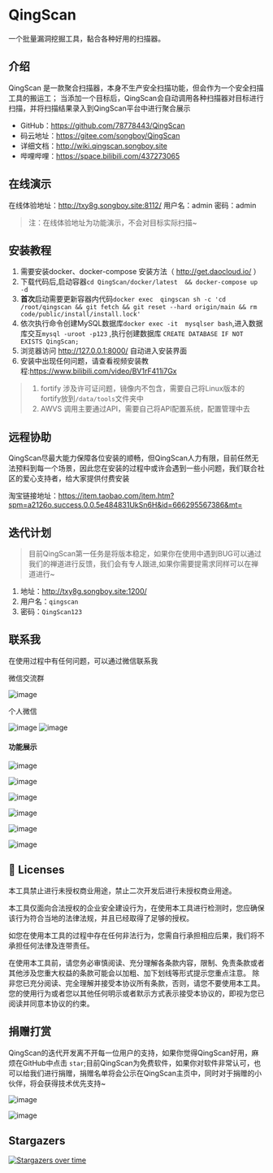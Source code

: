 # QingScan
一个批量漏洞挖掘工具，黏合各种好用的扫描器。

## 介绍

QingScan 是一款聚合扫描器，本身不生产安全扫描功能，但会作为一个安全扫描工具的搬运工； 当添加一个目标后，QingScan会自动调用各种扫描器对目标进行扫描，并将扫描结果录入到QingScan平台中进行聚合展示

- GitHub：https://github.com/78778443/QingScan
- 码云地址：https://gitee.com/songboy/QingScan
- 详细文档：http://wiki.qingscan.songboy.site
- 哔哩哔哩：https://space.bilibili.com/437273065


## 在线演示
在线体验地址：http://txy8g.songboy.site:8112/
用户名：admin   密码：admin
> 注：在线体验地址为功能演示，不会对目标实际扫描~

## 安装教程

1. 需要安装docker、docker-compose 安装方法（ http://get.daocloud.io/ ）
2. 下载代码后,启动容器`cd QingScan/docker/latest  && docker-compose up -d `
2. <b>首次</b>启动需要更新容器内代码`docker exec  qingscan sh -c 'cd /root/qingscan && git fetch && git reset --hard origin/main && rm code/public/install/install.lock' `
3. 依次执行命令创建MySQL数据库`docker exec -it  mysqlser bash`,进入数据库交互`mysql -uroot -p123` ,执行创建数据库 `CREATE DATABASE IF NOT EXISTS QingScan;`
4. 浏览器访问  http://127.0.0.1:8000/ 自动进入安装界面
5. 安装中出现任何问题，请查看视频安装教程:https://www.bilibili.com/video/BV1rF411i7Gx

> 1. fortify 涉及许可证问题，镜像内不包含，需要自己将Linux版本的fortify放到`/data/tools`文件夹中
> 2. AWVS 调用主要通过API，需要自己将API配置系统，配置管理中去

## 远程协助

QingScan尽最大能力保障各位安装的顺畅，但QingScan人力有限，目前任然无法预料到每一个场景，因此您在安装的过程中或许会遇到一些小问题，我们联合社区的爱心支持者，给大家提供付费安装

淘宝链接地址：https://item.taobao.com/item.htm?spm=a2126o.success.0.0.5e484831UkSn6H&id=666295567386&mt=    

## 迭代计划

> 目前QingScan第一任务是将版本稳定，如果你在使用中遇到BUG可以通过我们的禅道进行反馈，我们会有专人跟进,如果你需要提需求同样可以在禅道进行~
1. 地址：http://txy8g.songboy.site:1200/   
2. 用户名：`qingscan`   
3. 密码：`QingScan123`


## 联系我

在使用过程中有任何问题，可以通过微信联系我

微信交流群

![image](https://user-images.githubusercontent.com/8509054/147536459-5b255dcf-c13d-4260-baed-e1c58d43f228.png)


个人微信

![image](https://user-images.githubusercontent.com/8509054/147581390-1948bc43-1de1-4404-ac9d-b0455d53c4d1.png)
![image](https://user-images.githubusercontent.com/8509054/146304488-6f48260f-af5a-4071-91be-6fc718fce551.png)


#### 功能展示
![image](https://user-images.githubusercontent.com/8509054/143174877-879408de-e594-4508-aa7c-b2fe095382cb.png)

![image](https://user-images.githubusercontent.com/8509054/143174979-f93bab2f-1506-4b01-9a2c-888a1c377478.png)

![image](https://user-images.githubusercontent.com/8509054/143175009-ceb5e762-4770-469e-827d-82937550d3a6.png)


![image](https://user-images.githubusercontent.com/8509054/143175022-d7821199-ef11-4f5d-a7ac-76003bd3074f.png)

![image](https://user-images.githubusercontent.com/8509054/143175091-91d04fea-0fa7-45ad-8f39-d8d77f816cbf.png)


![image](https://user-images.githubusercontent.com/8509054/143175157-0934560b-5ed2-4ce8-bc9b-9faff19e3517.png)

## 📑 Licenses
本工具禁止进行未授权商业用途，禁止二次开发后进行未授权商业用途。

本工具仅面向合法授权的企业安全建设行为，在使用本工具进行检测时，您应确保该行为符合当地的法律法规，并且已经取得了足够的授权。

如您在使用本工具的过程中存在任何非法行为，您需自行承担相应后果，我们将不承担任何法律及连带责任。

在使用本工具前，请您务必审慎阅读、充分理解各条款内容，限制、免责条款或者其他涉及您重大权益的条款可能会以加粗、加下划线等形式提示您重点注意。 除非您已充分阅读、完全理解并接受本协议所有条款，否则，请您不要使用本工具。您的使用行为或者您以其他任何明示或者默示方式表示接受本协议的，即视为您已阅读并同意本协议的约束。  

## 捐赠打赏

QingScan的迭代开发离不开每一位用户的支持，如果你觉得QingScan好用，麻烦在GitHub中点击 `star`;目前QingScan为免费软件，如果你对软件非常认可，也可以给我们进行捐赠，捐赠名单将会公示在QingScan主页中，同时对于捐赠的小伙伴，将会获得技术优先支持~

![image](https://user-images.githubusercontent.com/8509054/146757977-863d6d0d-45ae-4938-b238-be0d68c70570.png)

![image](https://user-images.githubusercontent.com/8509054/146758011-07c9fd4b-503f-4ad1-9a69-2393cbf7dcf9.png)

## Stargazers

[![Stargazers over time](https://github.com/78778443/QingScan.svg)](https://github.com/78778443/QingScan)
